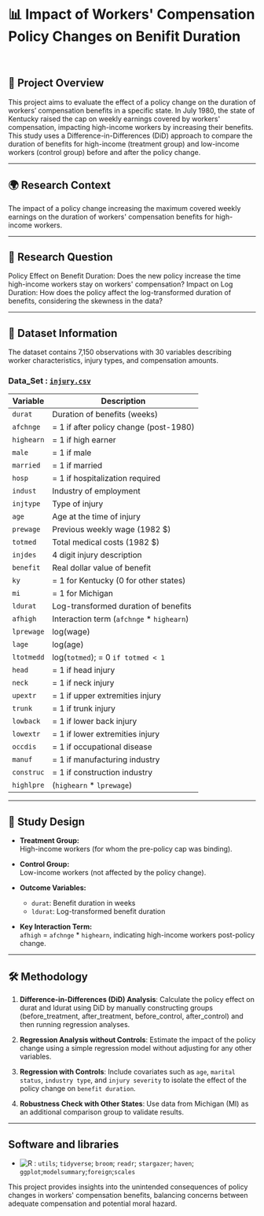 # 📊 **Impact of Workers' Compensation Policy Changes on Benifit Duration** 
<br>

## 📝 **Project Overview**
<p>This project aims to evaluate the effect of a policy change on the duration of workers’ compensation benefits in a specific state. In July 1980, the state of Kentucky raised the cap on weekly earnings covered by workers' compensation, impacting high-income workers by increasing their benefits. This study uses a Difference-in-Differences (DiD) approach to compare the duration of benefits for high-income (treatment group) and low-income workers (control group) before and after the policy change.</p>

---

## 🌍 **Research Context**
The impact of a policy change increasing the maximum covered weekly earnings on the duration of workers' compensation benefits for high-income workers.

---

## 📄 **Research Question**
Policy Effect on Benefit Duration: Does the new policy increase the time high-income workers stay on workers' compensation?
Impact on Log Duration: How does the policy affect the log-transformed duration of benefits, considering the skewness in the data?

---

## 💼 **Dataset Information**
The dataset contains 7,150 observations with 30 variables describing worker characteristics, injury types, and compensation amounts.
### Data_Set : [`injury.csv`](https://github.com/kyle-1291/Impact_Assesment-Project/blob/866f40c86f503821b25e9866ee6d7973d5e50069/Project_2-Impact%20of%20Workers'%20Compensation%20Policy%20Change%20on%20Benefit%20Duration/INJURY.DTA)

| **Variable**          | **Description** |
|-----------------------|-----------------|
| `durat`               | Duration of benefits (weeks) |
| `afchnge`             | = 1 if after policy change (post-1980) |
| `highearn`            | = 1 if high earner |
| `male`                | = 1 if male |
| `married`             | = 1 if married |
| `hosp`                | = 1 if hospitalization required |
| `indust`              | Industry of employment |
| `injtype`             | Type of injury |
| `age`                 | Age at the time of injury |
| `prewage`             | Previous weekly wage (1982 $) |
| `totmed`              | Total medical costs (1982 $) |
| `injdes`              | 4 digit injury description|
| `benefit`             | Real dollar value of benefit |
| `ky`                  | = 1 for Kentucky (0 for other states) |
| `mi`                  | = 1 for Michigan |
| `ldurat`              | Log-transformed duration of benefits |
| `afhigh`              | Interaction term (`afchnge` * `highearn`) |
| `lprewage`            | log(wage) |
| `lage`                | log(age) |
|`ltotmedd`             | log(`totmed`); = 0 `if totmed < 1`
| `head`                | = 1 if head injury |
| `neck`                | = 1 if neck injury |
| `upextr`              | = 1 if upper extremities injury |
| `trunk`               | = 1 if trunk injury |
| `lowback`             | = 1 if lower back injury |
| `lowextr`             | = 1 if lower extremities injury |
| `occdis`              | = 1 if occupational disease |
| `manuf`               | = 1 if manufacturing industry |
| `construc`            | = 1 if construction industry |
| `highlpre`            | (`highearn` * `lprewage`) |

---

## 🧪 Study Design
- **Treatment Group:**  
  High-income workers (for whom the pre-policy cap was binding).

- **Control Group:**  
  Low-income workers (not affected by the policy change).

- **Outcome Variables:**  
  - `durat`: Benefit duration in weeks  
  - `ldurat`: Log-transformed benefit duration

- **Key Interaction Term:**  
  `afhigh` = `afchnge` * `highearn`, indicating high-income workers post-policy change.

---

## 🛠️ **Methodology**
1. **Difference-in-Differences (DiD) Analysis**:
   Calculate the policy effect on durat and ldurat using DiD by manually constructing groups (before_treatment, after_treatment, before_control, after_control) and then running regression analyses.

2. **Regression Analysis without Controls**:
Estimate the impact of the policy change using a simple regression model without adjusting for any other variables.

3. **Regression with Controls**:
Include covariates such as `age`, `marital status`, `industry type`, and `injury severity` to isolate the effect of the policy change on `benefit duration`.

4. **Robustness Check with Other States**:
Use data from Michigan (MI) as an additional comparison group to validate results.

---

## Software and libraries
- ![R](https://img.shields.io/badge/r-%23276DC3.svg?style=flat&logo=r&logoColor=white)  :
`utils`; `tidyverse`; `broom`; `readr`; `stargazer`; `haven`; `ggplot`;`modelsummary`;`foreign`;`scales`

<p>This project provides insights into the unintended consequences of policy changes in workers' compensation benefits, balancing concerns between adequate compensation and potential moral hazard.</p>




